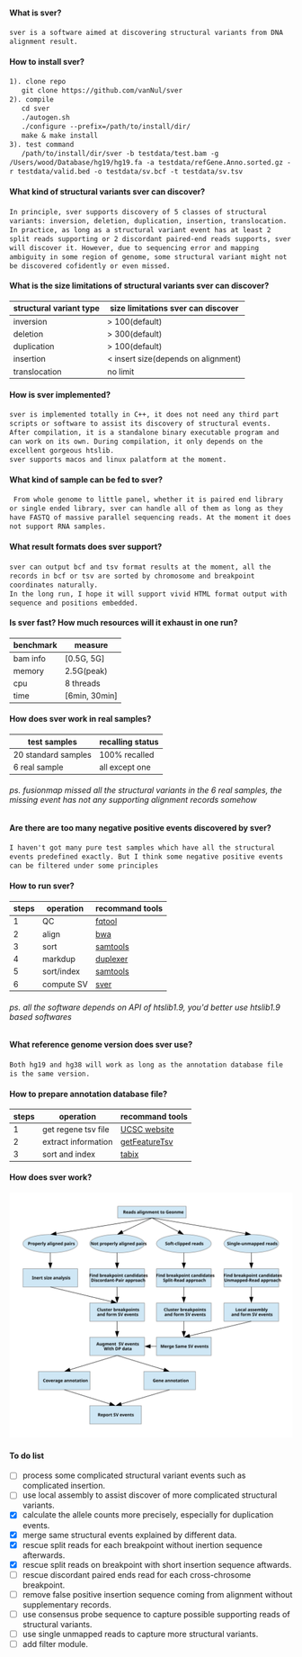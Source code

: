 #### What is sver?
    sver is a software aimed at discovering structural variants from DNA alignment result.
#### How to install sver?
    1). clone repo
       git clone https://github.com/vanNul/sver  
    2). compile 
       cd sver    
       ./autogen.sh   
       ./configure --prefix=/path/to/install/dir/ 
       make & make install 
    3). test command 
       /path/to/install/dir/sver -b testdata/test.bam -g /Users/wood/Database/hg19/hg19.fa -a testdata/refGene.Anno.sorted.gz -r testdata/valid.bed -o testdata/sv.bcf -t testdata/sv.tsv
  
#### What kind of structural variants sver can discover?
    In principle, sver supports discovery of 5 classes of structural variants: inversion, deletion, duplication, insertion, translocation.  
    In practice, as long as a structural variant event has at least 2 split reads supporting or 2 discordant paired-end reads supports, sver will discover it. However, due to sequencing error and mapping ambiguity in some region of genome, some structural variant might not be discovered cofidently or even missed. 
    
#### What is the size limitations of structural variants sver can discover? 
|structural variant type| size limitations sver can discover
|-----------------------|--------------------------------------
|inversion              | > 100(default)
|deletion               | > 300(default)
|duplication            | > 100(default)
|insertion              | < insert size(depends on alignment)
|translocation          | no limit

#### How is sver implemented?  
    sver is implemented totally in C++, it does not need any third part scripts or software to assist its discovery of structural events. 
    After compilation, it is a standalone binary executable program and can work on its own. During compilation, it only depends on the excellent gorgeous htslib. 
    sver supports macos and linux palatform at the moment.  

#### What kind of sample can be fed to sver?  
     From whole genome to little panel, whether it is paired end library or single ended library, sver can handle all of them as long as they have FASTQ of massive parallel sequencing reads. At the moment it does not support RNA samples. 
      
#### What result formats does sver support?  
    sver can output bcf and tsv format results at the moment, all the records in bcf or tsv are sorted by chromosome and breakpoint coordinates naturally.  
    In the long run, I hope it will support vivid HTML format output with sequence and positions embedded.
    
#### Is sver fast? How much resources will it exhaust in one run?  
|benchmark| measure
|---------|-----------
|bam info | [0.5G, 5G]
|memory   | 2.5G(peak)
|cpu      | 8 threads
|time     | [6min, 30min]
    
#### How does sver work in real samples?  
|test samples       | recalling status
|-------------------|---------------------
|20 standard samples| 100% recalled
|6 real sample      | all except one
###### ps. fusionmap missed all the structural variants in the 6 real samples, the missing event has not any supporting alignment records somehow

#### Are there are too many negative positive events discovered by sver?  
    I haven't got many pure test samples which have all the structural events predefined exactly. But I think some negative positive events can be filtered under some principles  

#### How to run sver?
|steps|operation  |recommand tools
|-----|-----------|----------------------------------------------
|1    | QC        |[fqtool](https://github.com/vanNul/fqtool)
|2    | align     |[bwa](https://github.com/lh3/bwa)
|3    | sort      |[samtools](https://github.com/samtools/samtools)
|4    | markdup   |[duplexer](https://github.com/vanNul/duplexer)
|5    | sort/index|[samtools](https://github.com/samtools/samtools)
|6    | compute SV|[sver](https://github.com/vanNul/sver)
###### ps. all the software depends on API of htslib1.9, you'd better use htslib1.9 based softwares 

#### What reference genome version does sver use?  
    Both hg19 and hg38 will work as long as the annotation database file is the same version.  

#### How to prepare annotation database file?  
|steps|operation          |recommand tools
|-----|-------------------|---------------------------------------------------
|1    |get regene tsv file| [UCSC website](https://genome.ucsc.edu/index.html)
|2    |extract information| [getFeatureTsv](https://github.com/vanNul/util/blob/master/getFeatureTsv.cpp)
|3    |sort and index     | [tabix](https://github.com/samtools/htslib)

#### How does sver work?  
![sver algorithm](./fig/sver.svg)

#### To do list
- [ ] process some complicated structural variant events such as complicated insertion.
- [ ] use local assembly to assist discover of more complicated structural variants.
- [x] calculate the allele counts more precisely, especially for duplication events.
- [x] merge same structural events explained by different data.
- [x] rescue split reads for each breakpoint without inertion sequence afterwards.
- [x] rescue split reads on breakpoint with short insertion sequence aftwards.
- [ ] rescue discordant paired ends read for each cross-chrosome breakpoint.
- [ ] remove false positive insertion sequence coming from alignment without supplementary records.
- [ ] use consensus probe sequence to capture possible supporting reads of structural variants.
- [ ] use single unmapped reads to capture more structural variants.
- [ ] add filter module.
